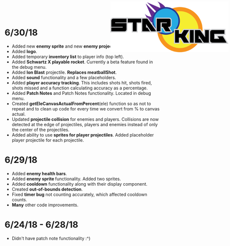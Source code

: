 <img style="width:40%; position:absolute; top:5px;right:5px" src="images/logo.png">
<h1>6/30/18</h1>
<ul>
<li>
Added new <strong>enemy sprite</strong> and new <strong>enemy projectile Evil Blast</strong>
</li>
<li>
Added <strong>logo</strong>.
</li>
<li>
Added temporary <strong>inventory list</strong> to player info (top left).
</li>
<li>
Added <strong>Schwartz X playable rocket</strong>. Currently a beta feature found in the debug menu.
</li>
<li>
Added <strong>Ion Blast</strong> projectile. <strong>Replaces meatballShot</strong>.
</li>
<li>
Added <strong>sound</strong> functionality and a few placeholders.
</li>
<li>
Added <strong>player accuracy tracking</strong>. This includes shots hit, shots fired, shots missed and a function calculating accuracy as a percentage.
</li>
<li>
Added <strong>Patch Notes</strong> and Patch Notes functionality. Located in debug menu.
</li>
<li>
Created <strong>getEleCanvasActualFromPercent</strong>(ele) function so as not to repeat and to clean up code for every time we convert from % to canvas actual.
</li>
<li>
Updated <strong>projectile collision</strong> for enemies and players. Collisions are now detected at the edge of projectiles, players and enemies instead of only the center of the projectiles.
</li>
<li>
Added ability to use <strong>sprites for player projectiles</strong>. Added placeholder player projectile for each projectile.
</li>
</ul>
<h1>6/29/18</h1>
<ul>
<li>
Added <strong> enemy health bars</strong>.
</li>
<li>
Added <strong> enemy sprite </strong> functionality. Added two sprites.
</li>
<li>
Added <strong>cooldown</strong> functionality along with their display component.
</li>
<li>
Created <strong>out-of-bounds detection</strong>.
</li>
<li>
Fixed <strong>timer bug</strong> not counting accurately, which affected cooldown counts.
</li>
<li>
<strong>Many</strong> other code improvements.
</ul>
<h1>6/24/18 - 6/28/18</h1>
<ul>
<li>
Didn't have patch note functionality :^)
</li>
</ul>